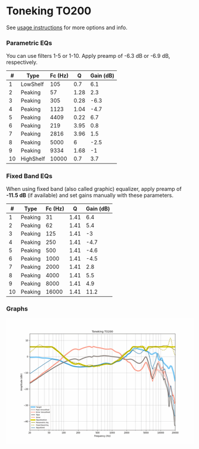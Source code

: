 # Toneking TO200
See [usage instructions](https://github.com/jaakkopasanen/AutoEq#usage) for more options and info.

### Parametric EQs
You can use filters 1-5 or 1-10. Apply preamp of -6.3 dB or -6.9 dB, respectively.

|   # | Type      |   Fc (Hz) |    Q |   Gain (dB) |
|-----|-----------|-----------|------|-------------|
|   1 | LowShelf  |       105 | 0.7  |         6.1 |
|   2 | Peaking   |        57 | 1.28 |         2.3 |
|   3 | Peaking   |       305 | 0.28 |        -6.3 |
|   4 | Peaking   |      1123 | 1.04 |        -4.7 |
|   5 | Peaking   |      4409 | 0.22 |         6.7 |
|   6 | Peaking   |       219 | 3.95 |         0.8 |
|   7 | Peaking   |      2816 | 3.96 |         1.5 |
|   8 | Peaking   |      5000 | 6    |        -2.5 |
|   9 | Peaking   |      9334 | 1.68 |        -1   |
|  10 | HighShelf |     10000 | 0.7  |         3.7 |

### Fixed Band EQs
When using fixed band (also called graphic) equalizer, apply preamp of **-11.5 dB** (if available) and set gains manually with these parameters.

|   # | Type    |   Fc (Hz) |    Q |   Gain (dB) |
|-----|---------|-----------|------|-------------|
|   1 | Peaking |        31 | 1.41 |         6.4 |
|   2 | Peaking |        62 | 1.41 |         5.4 |
|   3 | Peaking |       125 | 1.41 |        -3   |
|   4 | Peaking |       250 | 1.41 |        -4.7 |
|   5 | Peaking |       500 | 1.41 |        -4.6 |
|   6 | Peaking |      1000 | 1.41 |        -4.5 |
|   7 | Peaking |      2000 | 1.41 |         2.8 |
|   8 | Peaking |      4000 | 1.41 |         5.5 |
|   9 | Peaking |      8000 | 1.41 |         4.9 |
|  10 | Peaking |     16000 | 1.41 |        11.2 |

### Graphs
![](./Toneking%20TO200.png)

